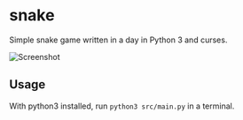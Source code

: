 # snake

Simple snake game written in a day in Python 3 and curses.

![Screenshot](https://raw.githubusercontent.com/pshendry/snake/master/screenshot.png)

## Usage

With python3 installed, run `python3 src/main.py` in a terminal.

